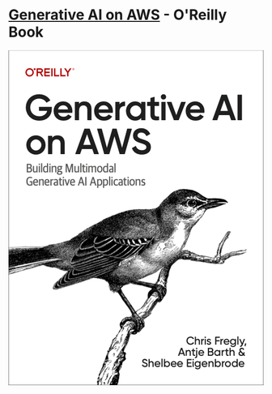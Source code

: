 # [Generative AI on AWS](https://www.amazon.com/Generative-AI-AWS-Multimodal-Applications/dp/1098159225/) - O'Reilly Book

[![](img/gaia_book_cover.png)](https://www.amazon.com/Generative-AI-AWS-Multimodal-Applications/dp/1098159225/)
